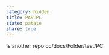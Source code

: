 ```yaml
---
category: hidden
title: PAS PC
state: patate
share: true
---
```


Is another repo 
cc/docs/Folder/test/PC